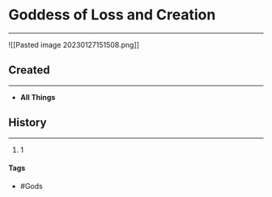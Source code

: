 # Goddess of Loss and Creation
---
![[Pasted image 20230127151508.png]]

## Created
---
- **All Things** 

## History
---
1. 1

#### Tags  
- #Gods 